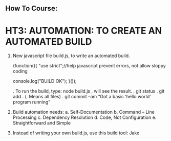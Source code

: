 How To Course:
--------------------

HT3: AUTOMATION: TO CREATE AN AUTOMATED BUILD
========================================================

1.  New javascript file build.js, to write an automated build.

    (function(){
       "use strict";//help javascript prevent errors, not allow sloppy coding

       console.log("BUILD OK");
    }());

    . To run the build, type: node build.js , will see the result.
	. git status
	. git add . (. Means all files)
	. git commit –am “Got a basic ‘hello world’ program running”

2. Build automation needs:
    a. Self-Documentation
    b. Command – Line Processing
    c. Dependency Resolution
    d. Code, Not Configuration
    e. Straightforward and Simple

3. Instead of writing your own build.js, use this build tool: Jake
